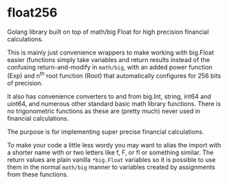 # float256
Golang library built on top of math/big Float for high precision financial calculations.

This is mainly just convenience wrappers to make working with big.Float easier (functions simply take variables and return results instead of the confusing return-and-modify in `math/big`, with an added power function (Exp) and n<sup>th</sup> root function (Root) that automatically configures for 256 bits of precision.

It also has convenience converters to and from big.Int, string, int64 and uint64, and numerous other standard basic math library functions. There is no trigonometric functions as these are (pretty much) never used in financial calculations.

The purpose is for implementing super precise financial calculations.

To make your code a little less wordy you may want to alias the import with a shorter name with or two letters like f, F, or fl or something similar. The return values are plain vanilla `*big.Float` variables so it is possible to use them in the normal `math/big` manner to variables created by assignments from these functions.